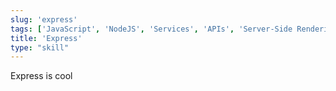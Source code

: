 ```yaml
---
slug: 'express'
tags: ['JavaScript', 'NodeJS', 'Services', 'APIs', 'Server-Side Rendering', 'Back End']
title: 'Express'
type: "skill"
---
```


Express is cool